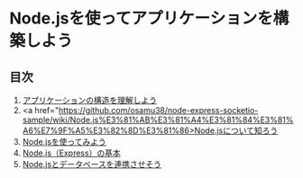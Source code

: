 # Node.jsを使ってアプリケーションを構築しよう

## 目次

  1. <a href="https://github.com/osamu38/node-express-socketio-sample/wiki/%E3%82%A2%E3%83%97%E3%83%AA%E3%82%B1%E3%83%BC%E3%82%B7%E3%83%A7%E3%83%B3%E3%81%AE%E6%A7%8B%E9%80%A0%E3%82%92%E7%90%86%E8%A7%A3%E3%81%97%E3%82%88%E3%81%86">アプリケーションの構造を理解しよう</a>
  2. <a href="https://github.com/osamu38/node-express-socketio-sample/wiki/Node.js%E3%81%AB%E3%81%A4%E3%81%84%E3%81%A6%E7%9F%A5%E3%82%8D%E3%81%86>Node.jsについて知ろう</a>
  3. <a href="https://github.com/osamu38/node-express-socketio-sample/wiki/Node.js%E3%82%92%E5%A7%8B%E3%82%81%E3%81%A6%E3%81%BF%E3%82%88%E3%81%86">Node.jsを使ってみよう</a>
  4. <a href="https://github.com/osamu38/node-express-socketio-sample/wiki/Node.js%EF%BC%88Express%EF%BC%89%E3%81%AE%E5%9F%BA%E6%9C%AC">Node.js（Express）の基本</a>
  4. <a href="https://github.com/osamu38/node-express-socketio-sample/wiki/Node.js%E3%81%A8%E3%83%87%E3%83%BC%E3%82%BF%E3%83%99%E3%83%BC%E3%82%B9%E3%82%92%E9%80%A3%E6%90%BA%E3%81%95%E3%81%9B%E3%81%9D%E3%81%86">Node.jsとデータベースを連携させそう</a>
